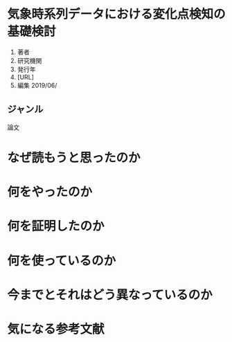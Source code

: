 # 気象時系列データにおける変化点検知の基礎検討
1. 著者
2. 研究機関　
3. 発行年
4. [URL]
5. 編集 2019/06/

## ジャンル
論文

# なぜ読もうと思ったのか

# 何をやったのか

# 何を証明したのか

# 何を使っているのか

# 今までとそれはどう異なっているのか

# 気になる参考文献
